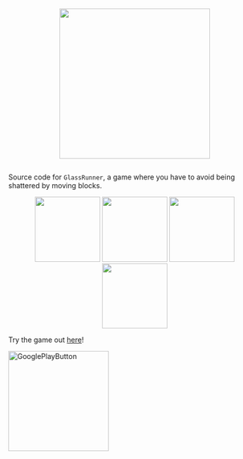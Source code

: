 # <p align="center">  <img height="300" src="https://media.githubusercontent.com/media/avivajpeyi/GlassRunner/master/Assets/Textures/Logo512.png"> </p>

Source code for `GlassRunner`, a game where you have to avoid being shattered by moving blocks.


<p align="center">
  <img src="https://media.githubusercontent.com/media/avivajpeyi/GlassRunner/master/Assets/Textures/Images/Screen%20Shot%202019-06-29%20at%2011.06.37%20PM.png" height="130"/>
  <img src="https://media.githubusercontent.com/media/avivajpeyi/GlassRunner/master/Assets/Textures/Images/Screen%20Shot%202019-06-29%20at%2011.08.09%20PM.png" height="130" />
  <img src="https://media.githubusercontent.com/media/avivajpeyi/GlassRunner/master/Assets/Textures/Images/Screen%20Shot%202019-06-29%20at%2011.08.32%20PM.png" height="130"/> 
  <img src="https://media.githubusercontent.com/media/avivajpeyi/GlassRunner/master/Assets/Textures/Images/Screen%20Shot%202019-06-29%20at%2011.07.44%20PM.png" height="130"/>  
</p>

Try the game out [here](https://avivajpeyi.itch.io/glass-runner)!

<p float="left">
  <a href="https://play.google.com/store/apps/details?id=com.avivajpeyi.GlassRunner">
  <img border="0" alt="GooglePlayButton" src="https://cdn.rawgit.com/steverichey/google-play-badge-svg/master/img/en_get.svg" width="200">
</p>

  
